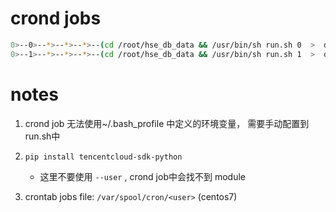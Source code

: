 

# crond jobs 

```bash
0>--0>--*>--*>--*>--(cd /root/hse_db_data && /usr/bin/sh run.sh 0  >  db0.log 2>&1 )
0>--1>--*>--*>--*>--(cd /root/hse_db_data && /usr/bin/sh run.sh 1  >  db1.log 2>&1 )
```

# notes

1. crond job 无法使用~/.bash_profile 中定义的环境变量， 需要手动配置到  run.sh中

2. `pip install tencentcloud-sdk-python`
    - 这里不要使用 `--user` , crond job中会找不到 module

3. crontab jobs file: `/var/spool/cron/<user>`     (centos7)


